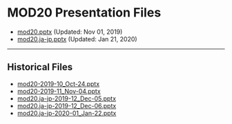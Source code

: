 <!--
This is a machine generated file,
and should not be edited,
as it will be overwritten with future updates.

If you have questions around this process
please contact Scott Cate
-->

# MOD20 Presentation Files

- [mod20.pptx](https://globaleventcdn.blob.core.windows.net/assets/mod/mod20/mod20.pptx) (Updated: Nov 01, 2019)
- [mod20.ja-jp.pptx](https://globaleventcdn.blob.core.windows.net/assets/mod/mod20/mod20.ja-jp.pptx) (Updated: Jan 21, 2020)
---
## Historical Files
- [mod20-2019-10_Oct-24.pptx](https://globaleventcdn.blob.core.windows.net/assets/mod/mod20/mod20-2019-10_Oct-24.pptx)
- [mod20-2019-11_Nov-04.pptx](https://globaleventcdn.blob.core.windows.net/assets/mod/mod20/mod20-2019-11_Nov-04.pptx)
- [mod20.ja-jp-2019-12_Dec-05.pptx](https://globaleventcdn.blob.core.windows.net/assets/mod/mod20/mod20.ja-jp-2019-12_Dec-05.pptx)
- [mod20.ja-jp-2019-12_Dec-06.pptx](https://globaleventcdn.blob.core.windows.net/assets/mod/mod20/mod20.ja-jp-2019-12_Dec-06.pptx)
- [mod20.ja-jp-2020-01_Jan-22.pptx](https://globaleventcdn.blob.core.windows.net/assets/mod/mod20/mod20.ja-jp-2020-01_Jan-22.pptx)


